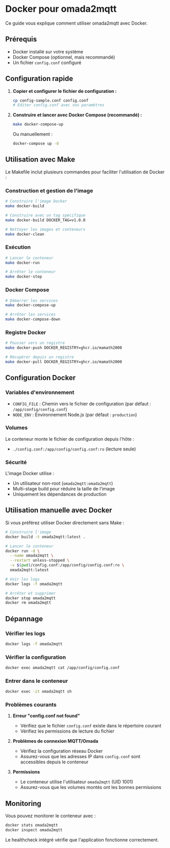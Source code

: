 # Docker pour omada2mqtt

Ce guide vous explique comment utiliser omada2mqtt avec Docker.

## Prérequis

- Docker installé sur votre système
- Docker Compose (optionnel, mais recommandé)
- Un fichier `config.conf` configuré

## Configuration rapide

1. **Copier et configurer le fichier de configuration :**
   ```bash
   cp config-sample.conf config.conf
   # Éditer config.conf avec vos paramètres
   ```

2. **Construire et lancer avec Docker Compose (recommandé) :**
   ```bash
   make docker-compose-up
   ```

   Ou manuellement :
   ```bash
   docker-compose up -d
   ```

## Utilisation avec Make

Le Makefile inclut plusieurs commandes pour faciliter l'utilisation de Docker :

### Construction et gestion de l'image
```bash
# Construire l'image Docker
make docker-build

# Construire avec un tag spécifique
make docker-build DOCKER_TAG=v1.0.0

# Nettoyer les images et conteneurs
make docker-clean
```

### Exécution
```bash
# Lancer le conteneur
make docker-run

# Arrêter le conteneur
make docker-stop
```

### Docker Compose
```bash
# Démarrer les services
make docker-compose-up

# Arrêter les services
make docker-compose-down
```

### Registre Docker
```bash
# Pousser vers un registre
make docker-push DOCKER_REGISTRY=ghcr.io/mamath2000

# Récupérer depuis un registre
make docker-pull DOCKER_REGISTRY=ghcr.io/mamath2000
```

## Configuration Docker

### Variables d'environnement

- `CONFIG_FILE` : Chemin vers le fichier de configuration (par défaut : `/app/config/config.conf`)
- `NODE_ENV` : Environnement Node.js (par défaut : `production`)

### Volumes

Le conteneur monte le fichier de configuration depuis l'hôte :
- `./config.conf:/app/config/config.conf:ro` (lecture seule)

### Sécurité

L'image Docker utilise :
- Un utilisateur non-root (`omada2mqtt:omada2mqtt`)
- Multi-stage build pour réduire la taille de l'image
- Uniquement les dépendances de production

## Utilisation manuelle avec Docker

Si vous préférez utiliser Docker directement sans Make :

```bash
# Construire l'image
docker build -t omada2mqtt:latest .

# Lancer le conteneur
docker run -d \
  --name omada2mqtt \
  --restart unless-stopped \
  -v $(pwd)/config.conf:/app/config/config.conf:ro \
  omada2mqtt:latest

# Voir les logs
docker logs -f omada2mqtt

# Arrêter et supprimer
docker stop omada2mqtt
docker rm omada2mqtt
```

## Dépannage

### Vérifier les logs
```bash
docker logs -f omada2mqtt
```

### Vérifier la configuration
```bash
docker exec omada2mqtt cat /app/config/config.conf
```

### Entrer dans le conteneur
```bash
docker exec -it omada2mqtt sh
```

### Problèmes courants

1. **Erreur "config.conf not found"**
   - Vérifiez que le fichier `config.conf` existe dans le répertoire courant
   - Vérifiez les permissions de lecture du fichier

2. **Problèmes de connexion MQTT/Omada**
   - Vérifiez la configuration réseau Docker
   - Assurez-vous que les adresses IP dans `config.conf` sont accessibles depuis le conteneur

3. **Permissions**
   - Le conteneur utilise l'utilisateur `omada2mqtt` (UID 1001)
   - Assurez-vous que les volumes montés ont les bonnes permissions

## Monitoring

Vous pouvez monitorer le conteneur avec :
```bash
docker stats omada2mqtt
docker inspect omada2mqtt
```

Le healthcheck intégré vérifie que l'application fonctionne correctement.